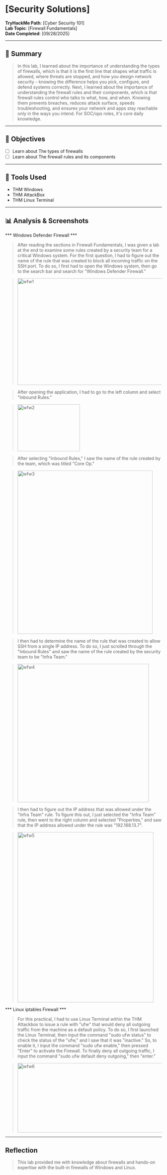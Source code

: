 # [Security Solutions]

**TryHackMe Path**: [Cyber Security 101]  
**Lab Topic**: [Firewall Fundamentals]  
**Date Completed**: [09/28/2025]

---

## 🧠 Summary

> In this lab, I learned about the importance of understanding the types of firewalls, which is that it is the first line that shapes what traffic is allowed, where threats are stopped, and how you design
network security - knowing the difference helps you pick, configure, and defend systems correctly. Next, I learned about the importance of understanding the firewall rules and their components, which is
that firewall rules control who talks to what, how, and when. Knowing them prevents breaches, reduces attack surface, speeds troubleshooting, and ensures your network and apps stay reachable only in the
ways you intend. For SOC/ops roles, it's core daily knowledge.

---

## 🎯 Objectives
- [ ] Learn about The types of firewalls
- [ ] Learn about The firewall rules and its components

---

## 🧰 Tools Used
- THM Windows
- THM AttackBox
- THM Linux Terminal
  
---

## 📊 Analysis & Screenshots

*** Windows Defender Firewall ***

> After reading the sections in Firewall Fundamentals, I was given a lab at the end to examine some rules created by a security team for a critical Windows system. For the first question, I had to figure
out the name of the rule that was created to block all incoming traffic on the SSH port. To do so, I first had to open the Windows system, then go to the search bar and search for
"Windows Defender Firewall."

> <img width="540" height="343" alt="wfw1" src="https://github.com/user-attachments/assets/ed37e0a4-0d71-4caa-af30-ab1627aa0cb6" />

> After opening the application, I had to go to the left column and select "Inbound Rules."

> <img width="200" height="151" alt="wfw2" src="https://github.com/user-attachments/assets/c8a228e3-072b-43db-a6e2-cf82d829ea9b" />

> After selecting "Inbound Rules," I saw the name of the rule created by the team, which was titled "Core Op."

> <img width="434" height="525" alt="wfw3" src="https://github.com/user-attachments/assets/865d1c5a-b41d-4abd-b8aa-89cf97e504e7" />

> I then had to determine the name of the rule that was created to allow SSH from a single IP address. To do so, I just scrolled through the "Inbound Rules" and saw the name of the rule created
by the security team to be "Infra Team."

> <img width="422" height="445" alt="wfw4" src="https://github.com/user-attachments/assets/649252f0-c562-4a38-94bd-b42db0e4b5cb" />

> I then had to figure out the IP address that was allowed under the "Infra Team" rule. To figure this out, I just selected the "Infra Team" rule, then went to the right column and selected "Properties,"
and saw that the IP address allowed under the rule was "192.168.13.7".

> <img width="437" height="547" alt="wfw5" src="https://github.com/user-attachments/assets/09e0cd2b-25bd-43eb-9955-ba15541c8280" />

*** Linux iptables Firewall ***

> For this practical, I had to use Linux Terminal within the THM Attackbox to issue a rule with "ufw" that would deny all outgoing traffic from the machine as a default policy. To do so, I first
launched the Linux Terminal, then input the command "sudo ufw status" to check the status of the "ufw," and I saw that it was "inactive."
> So, to enable it, I input the command "sudo ufw enable," then pressed "Enter" to activate the Firewall.
> To finally deny all outgoing traffic, I input the command "sudo ufw default deny outgoing," then "enter."

>  <img width="664" height="223" alt="wfw6" src="https://github.com/user-attachments/assets/f152c37f-4487-42e0-9c83-cc798a3f2c5b" />

---

## Reflection

> This lab provided me with knowledge about firewalls and hands-on expertise with the built-in firewalls of Windows and Linux.
